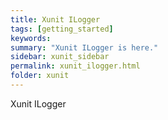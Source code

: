 ```yaml
---
title: Xunit ILogger
tags: [getting_started]
keywords:
summary: "Xunit ILogger is here."
sidebar: xunit_sidebar
permalink: xunit_ilogger.html
folder: xunit
---
```

Xunit ILogger
